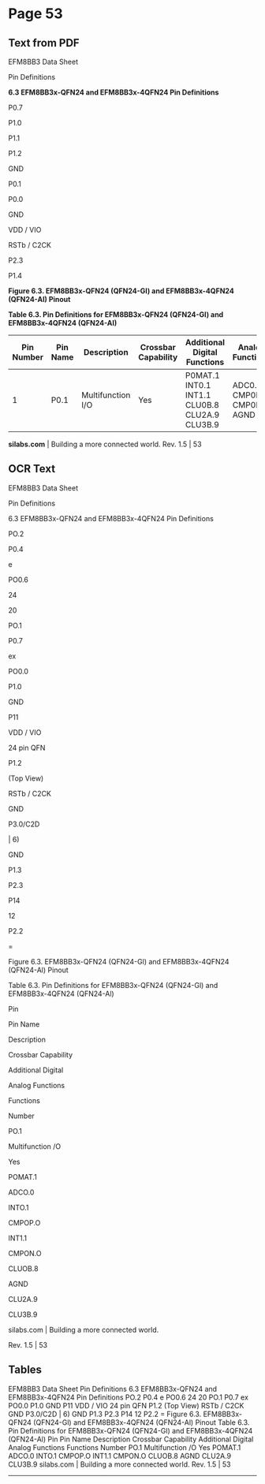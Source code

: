 # Page 53

## Text from PDF

EFM8BB3 Data Sheet

Pin Definitions


**6.3 EFM8BB3x-QFN24 and EFM8BB3x-4QFN24 Pin Definitions**


P0.7

P1.0


P1.1

P1.2

GND


P0.1

P0.0

GND

VDD / VIO

RSTb / C2CK









P2.3



P1.4



**Figure 6.3. EFM8BB3x-QFN24 (QFN24-GI) and EFM8BB3x-4QFN24 (QFN24-AI) Pinout**

**Table 6.3. Pin Definitions for EFM8BB3x-QFN24 (QFN24-GI) and EFM8BB3x-4QFN24 (QFN24-AI)**





|Pin<br>Number|Pin Name|Description|Crossbar Capability|Additional Digital<br>Functions|Analog Functions|
|---|---|---|---|---|---|
|1|P0.1|Multifunction I/O|Yes|P0MAT.1<br>INT0.1<br>INT1.1<br>CLU0B.8<br>CLU2A.9<br>CLU3B.9|ADC0.0<br>CMP0P.0<br>CMP0N.0<br>AGND|


**silabs.com** | Building a more connected world. Rev. 1.5 | 53



## OCR Text

EFM8BB3 Data Sheet

Pin Definitions

6.3 EFM8BB3x-QFN24 and EFM8BB3x-4QFN24 Pin Definitions

PO.2

P0.4

e

PO0.6

24

20

PO.1

P0.7

ex

PO0.0

P1.0

GND

P11

VDD / VIO

24 pin QFN

P1.2

(Top View)

RSTb / C2CK

GND

P3.0/C2D

| 6)

GND

P1.3

P2.3

P14

12

P2.2

=

Figure 6.3. EFM8BB3x-QFN24 (QFN24-Gl) and EFM8BB3x-4QFN24 (QFN24-Al) Pinout

Table 6.3. Pin Definitions for EFM8BB3x-QFN24 (QFN24-Gl) and EFM8BB3x-4QFN24 (QFN24-Al)

Pin

Pin Name

Description

Crossbar Capability

Additional Digital

Analog Functions

Functions

Number

PO.1

Multifunction /O

Yes

POMAT.1

ADCO.0

INTO.1

CMPOP.O

INT1.1

CMPON.O

CLUOB.8

AGND

CLU2A.9

CLU3B.9

silabs.com | Building a more connected world.

Rev. 1.5 | 53

## Tables

EFM8BB3 Data Sheet
Pin Definitions
6.3 EFM8BB3x-QFN24 and EFM8BB3x-4QFN24 Pin Definitions
PO.2 P0.4 e PO0.6
24 20
PO.1 P0.7
ex
PO0.0 P1.0
GND P11
VDD / VIO
24 pin QFN
P1.2
(Top View)
RSTb / C2CK GND
P3.0/C2D
| 6) GND P1.3
P2.3 P14
12
P2.2 =
Figure 6.3. EFM8BB3x-QFN24 (QFN24-Gl) and EFM8BB3x-4QFN24 (QFN24-Al) Pinout
Table 6.3. Pin Definitions for EFM8BB3x-QFN24 (QFN24-Gl) and EFM8BB3x-4QFN24 (QFN24-Al)
Pin Pin Name Description Crossbar Capability Additional Digital Analog Functions
Functions
Number
PO.1 Multifunction /O Yes POMAT.1 ADCO.0
INTO.1 CMPOP.O
INT1.1 CMPON.O
CLUOB.8 AGND
CLU2A.9
CLU3B.9
silabs.com | Building a more connected world. Rev. 1.5 | 53


---


